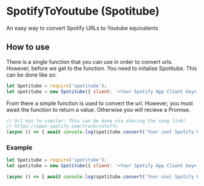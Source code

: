 # SpotifyToYoutube (Spotitube)
An easy way to convert Spotify URLs to Youtube equivalents

## How to use
There is a single function that you can use in order to convert urls.
However, before we get to the function. You need to initalise Spotitube. This can be done like so:

```js
let Spotitube = require('spotitube');
let spotitube = new Spotitube({ client: '<Your Spotify App Client key>', secret: '<Your Spotify App Secret key>'})
```

From there a simple function is used to convert the url. However, you must await the function to return a value. Otherwise you will recieve a Promise.
```js
// Url has to similar: This can be done via sharing the song link!
// https://open.spotify.com/track/<stuff>
(async () => { await console.log(spotitube.convert('Your cool Spotify URL')); })(); // Returns an array of track urls of the Youtube equivalent.
```

### Example
```js
let Spotitube = require('spotitube');
let spotitube = new Spotitube({ client: '<Your Spotify App Client key>', secret: '<Your Spotify App Secret key>'})

(async () => { await console.log(spotitube.convert('Your cool Spotify URL')); })();
```
